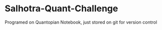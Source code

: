 # Salhotra-Quant-Challenge
Programed on Quantopian Notebook, just stored on git for version control 
